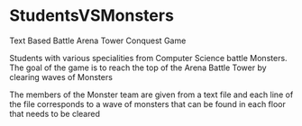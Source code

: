 # StudentsVSMonsters
Text Based Battle Arena Tower Conquest Game

Students with various specialities from Computer Science battle Monsters.
The goal of the game is to reach the top of the Arena Battle Tower by clearing waves of Monsters 

The members of the Monster team are given from a text file and each line of the file corresponds to
a wave of monsters that can be found in each floor that needs to be cleared 

